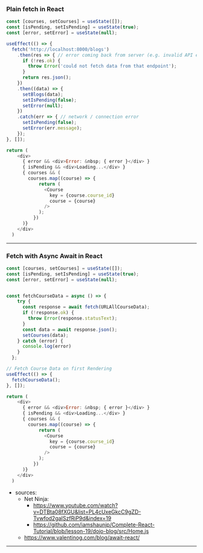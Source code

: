 ### Plain fetch in React
```js
const [courses, setCourses] = useState([]);
const [isPending, setIsPending] = useState(true);
const [error, setError] = useState(null);

useEffect(() => {
  fetch('http://localhost:8000/blogs')
    .then(res => { // error coming back from server (e.g. invalid API endpoint)
      if (!res.ok) {
        throw Error('could not fetch data from that endpoint');
      }
      return res.json();
    })
    .then((data) => {
      setBlogs(data);
      setIsPending(false);
      setError(null);
    })
    .catch(err => { // network / connection error
      setIsPending(false);
      setError(err.message);
    });
}, []);

return (
    <div>
      { error && <div>Error: &nbsp; { error }</div> }
      { isPending && <div>Loading...</div> }
      { courses && (
        courses.map((course) => {
            return (
              <Course
                key = {course.course_id}
                course = {course}
              />
            );
          })
      )}
    </div>
  )
```
___

### Fetch with Async Await in React

```js
const [courses, setCourses] = useState([]);
const [isPending, setIsPending] = useState(true);
const [error, setError] = useState(null);


const fetchCourseData = async () => {
    try {
      const response = await fetch(URLAllCourseData);
      if (!response.ok) {
        throw Error(response.statusText);
      }
      const data = await response.json();
      setCourses(data);
    } catch (error) {
      console.log(error)
    }
  };

// Fetch Course Data on first Rendering
useEffect(() => {
  fetchCourseData();
}, []);

return (
    <div>
      { error && <div>Error: &nbsp; { error }</div> }
      { isPending && <div>Loading...</div> }
      { courses && (
        courses.map((course) => {
            return (
              <Course
                key = {course.course_id}
                course = {course}
              />
            );
          })
      )}
    </div>
  )
```
- sources:
  - Net Ninja: 
    - https://www.youtube.com/watch?v=DTBta08fXGU&list=PL4cUxeGkcC9gZD-Tvwfod2gaISzfRiP9d&index=19
    - https://github.com/iamshaunjp/Complete-React-Tutorial/blob/lesson-19/dojo-blog/src/Home.js
  - https://www.valentinog.com/blog/await-react/
___

